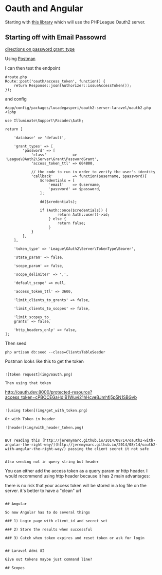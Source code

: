 # Oauth and Angular


Starting with [this library](https://github.com/lucadegasperi/oauth2-server-laravel/wiki/Installation) which will use the PHPLeague Oauth2 server.

## Starting off with Email Passowrd

[directions on password grant_type](https://github.com/lucadegasperi/oauth2-server-laravel/wiki/Implementing-an-Authorization-Server-with-the-Password-Grant)

Using [Postman](http://www.getpostman.com/docs)

I can then test the endpoint 

~~~
#route.php
Route::post('oauth/access_token', function() {
	return Response::json(Authorizer::issueAccessToken());
});
~~~

and config

~~~
#app/config/packages/lucadegasperi/oauth2-server-laravel/oauth2.php
<?php

use Illuminate\Support\Facades\Auth;

return [

    'database' => 'default',
    
    'grant_types' => [
        'password' => [
            'class'            => 'League\OAuth2\Server\Grant\PasswordGrant',
            'access_token_ttl' => 604800,
    
            // the code to run in order to verify the user's identity
            'callback'         => function($username, $password){
                $credentials = [
                    'email'    => $username,
                    'password' => $password,
                ];

                dd($credentials);
    
                if (Auth::once($credentials)) {
                        return Auth::user()->id;
                    } else {
                        return false;
                    }
            }
        ],
    ],

    'token_type' => 'League\OAuth2\Server\TokenType\Bearer',

    'state_param' => false,

    'scope_param' => false,

    'scope_delimiter' => ',',
    
    'default_scope' => null,

    'access_token_ttl' => 3600,

    'limit_clients_to_grants' => false,
    
    'limit_clients_to_scopes' => false,

    'limit_scopes_to_
    grants' => false,

    'http_headers_only' => false,
];
~~~

Then seed

~~~
php artisan db:seed --class=ClientsTableSeeder
~~~

Postman looks like this to get the token

~~~

![token request](img/oauth.png)

Then using that token

~~~
http://oauth.dev:8000/protected-resource?access_token=cPBOCEGaHdIB1Wuvi21hHcveBJmhfj5p5N1SBGvb
~~~

![using token](img/get_with_token.png)

Or with Token in header

![header](img/with_header_token.png)


BUT reading this [http://jeremymarc.github.io/2014/08/14/oauth2-with-angular-the-right-way/](http://jeremymarc.github.io/2014/08/14/oauth2-with-angular-the-right-way/) passing the client secret it not safe


Also sending not in query string but header

~~~
You can either add the access token as a query param or http header. I would recommend using http header because it has 2 main advantages:

there is no risk that your access token will be stored in a log file on the server.
it's better to have a "clean" url
~~~

## Angular

So now Angular has to do several things

### 1) Login page with client_id and secret set

### 2) Store the results when successful 

### 3) Catch when token expires and reset token or ask for login


## Laravel Admi UI

Give out tokens maybe just command line?

## Scopes

